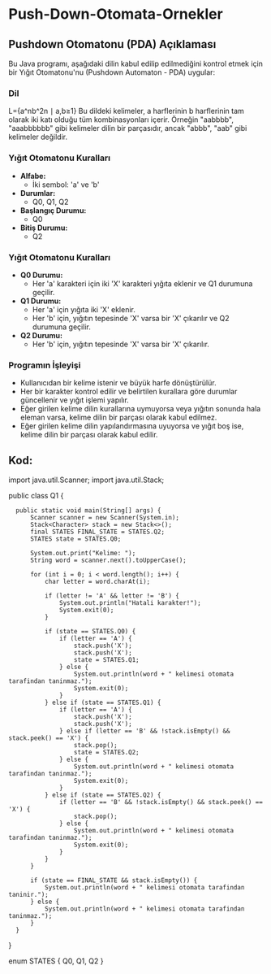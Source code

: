 # Push-Down-Otomata-Ornekler

## Pushdown Otomatonu (PDA) Açıklaması

Bu Java programı, aşağıdaki dilin kabul edilip edilmediğini kontrol etmek için bir Yığıt Otomatonu'nu (Pushdown Automaton - PDA) uygular:

### Dil
L={a^nb^2n ∣ a,b≥1}
Bu dildeki kelimeler, a harflerinin b harflerinin tam olarak iki katı olduğu tüm kombinasyonları içerir. Örneğin "aabbbb", "aaabbbbbb" gibi kelimeler dilin bir parçasıdır, ancak "abbb", "aab" gibi kelimeler değildir.

### Yığıt Otomatonu Kuralları

- **Alfabe:**
  - İki sembol: 'a' ve 'b'
- **Durumlar:**
  - Q0, Q1, Q2
- **Başlangıç Durumu:**
  - Q0
- **Bitiş Durumu:**
  - Q2

### Yığıt Otomatonu Kuralları
- **Q0 Durumu:**
  - Her 'a' karakteri için iki 'X' karakteri yığıta eklenir ve Q1 durumuna geçilir.
- **Q1 Durumu:**
  - Her 'a' için yığıta iki 'X' eklenir.
  - Her 'b' için, yığıtın tepesinde 'X' varsa bir 'X' çıkarılır ve Q2 durumuna geçilir.
- **Q2 Durumu:**
  - Her 'b' için, yığıtın tepesinde 'X' varsa bir 'X' çıkarılır.

### Programın İşleyişi
- Kullanıcıdan bir kelime istenir ve büyük harfe dönüştürülür.
- Her bir karakter kontrol edilir ve belirtilen kurallara göre durumlar güncellenir ve yığıt işlemi yapılır.
- Eğer girilen kelime dilin kurallarına uymuyorsa veya yığıtın sonunda hala eleman varsa, kelime dilin bir parçası olarak kabul edilmez.
- Eğer girilen kelime dilin yapılandırmasına uyuyorsa ve yığıt boş ise, kelime dilin bir parçası olarak kabul edilir.

## Kod:

  import java.util.Scanner;
  import java.util.Stack;
  
  public class Q1 {
  
      public static void main(String[] args) {
          Scanner scanner = new Scanner(System.in);
          Stack<Character> stack = new Stack<>();
          final STATES FINAL_STATE = STATES.Q2;
          STATES state = STATES.Q0;
  
          System.out.print("Kelime: ");
          String word = scanner.next().toUpperCase();
  
          for (int i = 0; i < word.length(); i++) {
              char letter = word.charAt(i);
  
              if (letter != 'A' && letter != 'B') {
                  System.out.println("Hatali karakter!");
                  System.exit(0);
              }
  
              if (state == STATES.Q0) {
                  if (letter == 'A') {
                      stack.push('X');
                      stack.push('X');
                      state = STATES.Q1;
                  } else {
                      System.out.println(word + " kelimesi otomata tarafindan taninmaz.");
                      System.exit(0);
                  }
              } else if (state == STATES.Q1) {
                  if (letter == 'A') {
                      stack.push('X');
                      stack.push('X');
                  } else if (letter == 'B' && !stack.isEmpty() && stack.peek() == 'X') {
                      stack.pop();
                      state = STATES.Q2;
                  } else {
                      System.out.println(word + " kelimesi otomata tarafindan taninmaz.");
                      System.exit(0);
                  }
              } else if (state == STATES.Q2) {
                  if (letter == 'B' && !stack.isEmpty() && stack.peek() == 'X') {
                      stack.pop();
                  } else {
                      System.out.println(word + " kelimesi otomata tarafindan taninmaz.");
                      System.exit(0);
                  }
              }
          }
  
          if (state == FINAL_STATE && stack.isEmpty()) {
              System.out.println(word + " kelimesi otomata tarafindan taninir.");
          } else {
              System.out.println(word + " kelimesi otomata tarafindan taninmaz.");
          }
      }
  }
  
  enum STATES {
      Q0,
      Q1,
      Q2
  }
